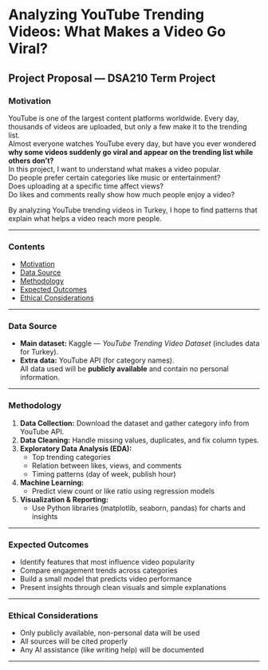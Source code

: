 # Analyzing YouTube Trending Videos: What Makes a Video Go Viral?
## Project Proposal — DSA210 Term Project

### Motivation  
YouTube is one of the largest content platforms worldwide. Every day, thousands of videos are uploaded, but only a few make it to the trending list.  
Almost everyone watches YouTube every day, but have you ever wondered **why some videos suddenly go viral and appear on the trending list while others don’t?**  
In this project, I want to understand what makes a video popular.  
Do people prefer certain categories like music or entertainment?  
Does uploading at a specific time affect views?  
Do likes and comments really show how much people enjoy a video?  

By analyzing YouTube trending videos in Turkey, I hope to find patterns that explain what helps a video reach more people.

---

### Contents
- [Motivation](#motivation)
- [Data Source](#data-source)
- [Methodology](#methodology)
- [Expected Outcomes](#expected-outcomes)
- [Ethical Considerations](#ethical-considerations)

  
---

### Data Source  
- **Main dataset:** Kaggle — *YouTube Trending Video Dataset* (includes data for Turkey).  
- **Extra data:** YouTube API (for category names).  
All data used will be **publicly available** and contain no personal information.

---

### Methodology  
1. **Data Collection:** Download the dataset and gather category info from YouTube API.  
2. **Data Cleaning:** Handle missing values, duplicates, and fix column types.  
3. **Exploratory Data Analysis (EDA):**  
   - Top trending categories  
   - Relation between likes, views, and comments  
   - Timing patterns (day of week, publish hour)  
4. **Machine Learning:**  
   - Predict view count or like ratio using regression models  
5. **Visualization & Reporting:**  
   - Use Python libraries (matplotlib, seaborn, pandas) for charts and insights  

---

### Expected Outcomes  
- Identify features that most influence video popularity  
- Compare engagement trends across categories  
- Build a small model that predicts video performance  
- Present insights through clean visuals and simple explanations  

---

### Ethical Considerations  
- Only publicly available, non-personal data will be used  
- All sources will be cited properly  
- Any AI assistance (like writing help) will be documented  

---
